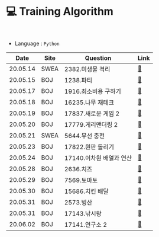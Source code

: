 # :computer: Training Algorithm

<br>

- Language : `Python`

| Date     | Site | Question                 | Link                                                         |
| -------- | ---- | ------------------------ | ------------------------------------------------------------ |
| 20.05.14 | SWEA | 2382.미생물 격리         | <a href="https://github.com/wally-wally/training_algorithm/blob/master/algorithm/SWEA/2382.%EB%AF%B8%EC%83%9D%EB%AC%BC%20%EA%B2%A9%EB%A6%AC/2382.py" target="_blank">:link:</a> |
| 20.05.15 | BOJ  | 1238.파티                | <a href="https://github.com/wally-wally/training_algorithm/blob/master/algorithm/BOJ/1238.파티/1238.py" target="_blank">:link:</a> |
| 20.05.17 | BOJ  | 1916.최소비용 구하기     | <a href="https://github.com/wally-wally/training_algorithm/blob/master/algorithm/BOJ/1916.최소비용구하기/1916.py" target="_blank">:link:</a> |
| 20.05.18 | BOJ  | 16235.나무 재테크        | <a href="https://github.com/wally-wally/training_algorithm/blob/master/algorithm/BOJ/16235.나무재테크/16235.py" target="_blank">:link:</a> |
| 20.05.19 | BOJ  | 17837.새로운 게임 2      | <a href="https://github.com/wally-wally/training_algorithm/blob/master/algorithm/BOJ/17837.새로운게임2/17837.py" target="_blank">:link:</a> |
| 20.05.20 | BOJ  | 17779.게리맨더링 2       | <a href="https://github.com/wally-wally/training_algorithm/blob/master/algorithm/BOJ/17779.게리맨더링2/17779.py" target="_blank">:link:</a> |
| 20.05.21 | SWEA | 5644.무선 충전           | <a href="https://github.com/wally-wally/training_algorithm/blob/master/algorithm/SWEA/5644.무선충전/5644.py" target="_blank">:link:</a> |
| 20.05.23 | BOJ  | 17822.원판 돌리기        | <a href="https://github.com/wally-wally/training_algorithm/blob/master/algorithm/BOJ/17822.원판돌리기/17822.py" target="_blank">:link:</a> |
| 20.05.24 | BOJ  | 17140.이차원 배열과 연산 | <a href="https://github.com/wally-wally/training_algorithm/blob/master/algorithm/BOJ/17140.이차원배열과연산/17140.py" target="_blank">:link:</a> |
| 20.05.28 | BOJ  | 2636.치즈                | <a href="https://github.com/wally-wally/training_algorithm/blob/master/algorithm/BOJ/2636.치즈/2636.py" target="_blank">:link:</a> |
| 20.05.29 | BOJ  | 7569.토마토              | <a href="https://github.com/wally-wally/training_algorithm/blob/master/algorithm/BOJ/7569.토마토/7569.py" target="_blank">:link:</a> |
| 20.05.30 | BOJ  | 15686.치킨 배달          | <a href="https://github.com/wally-wally/training_algorithm/blob/master/algorithm/BOJ/15686.치킨배달/15686.py" target="_blank">:link:</a> |
| 20.05.31 | BOJ  | 2573.빙산                | <a href="https://github.com/wally-wally/training_algorithm/blob/master/algorithm/BOJ/2573.빙산/2573.py" target="_blank">:link:</a> |
| 20.05.31 | BOJ  | 17143.낚시왕             | <a href="https://github.com/wally-wally/training_algorithm/blob/master/algorithm/BOJ/17143.낚시왕/17143.py" target="_blank">:link:</a> |
| 20.06.02 | BOJ  | 17141.연구소 2           | <a href="https://github.com/wally-wally/training_algorithm/blob/master/algorithm/BOJ/17141.연구소2/17141.py" target="_blank">:link:</a> |

